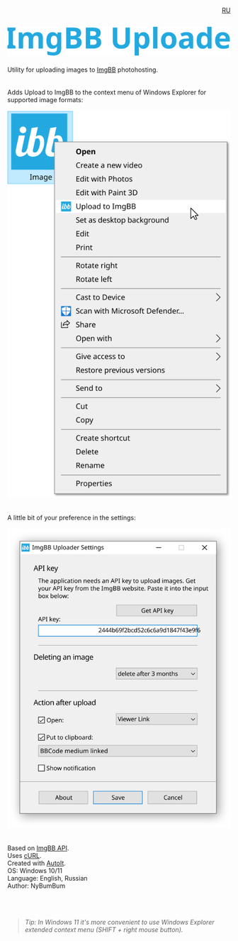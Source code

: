 <p align="right"><a href="https://github.com/nbb1967/imgbb-uploader/blob/main/site/Readme_ru.md">RU</a></p>

![ImgBB Uploader](site/images/header.svg)
-----------------
Utility for uploading images to [ImgBB](https://imgbb.com/) photohosting.
<br>
<br>
<br>
Adds Upload to ImgBB to the context menu of Windows Explorer for supported image formats:
<br>
<br>
![](site/images/menu_en.svg)
<br>
<br>
<br>
A little bit of your preference in the settings:
<br>
<br>
![](site/images/settings_en.svg)
<br>
<br>
<br>
Based on [ImgBB API](https://api.imgbb.com/).     
Uses [cURL](https://curl.se/).     
Created with [AutoIt](https://www.autoitscript.com/site/).     
OS: Windows 10/11    
Language: English, Russian     
Author: NyBumBum    
<br>
<br>
<br>
>*Tip: In Windows 11 it's more convenient to use Windows Explorer extended context menu (SHIFT + right mouse button).*
